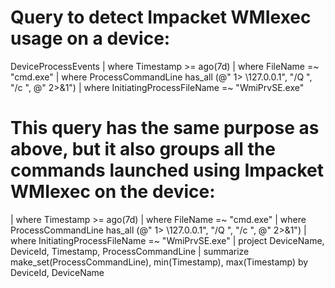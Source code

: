 # Query to detect Impacket WMIexec usage on a device:

DeviceProcessEvents
| where Timestamp >= ago(7d)
| where FileName =~ "cmd.exe"
| where ProcessCommandLine has_all (@" 1> \127.0.0.1\", "/Q ", "/c ", @" 2>&1")
| where InitiatingProcessFileName =~ "WmiPrvSE.exe"

# This query has the same purpose as above, but it also groups all the commands launched using Impacket WMIexec on the device:

| where Timestamp >= ago(7d)
| where FileName =~ "cmd.exe"
| where ProcessCommandLine has_all (@" 1> \127.0.0.1\", "/Q ", "/c ", @" 2>&1")
| where InitiatingProcessFileName =~ "WmiPrvSE.exe"
| project DeviceName, DeviceId, Timestamp, ProcessCommandLine
| summarize make_set(ProcessCommandLine), min(Timestamp), max(Timestamp) by DeviceId, DeviceName
